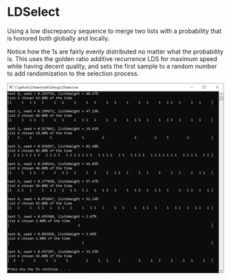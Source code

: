 # LDSelect
Using a low discrepancy sequence to merge two lists with a probability that is honored both globally and locally.

Notice how the 1s are fairly evenly distributed no matter what the probability is.  This uses the golden ratio additive recurrence LDS for maximum speed while having decent quality, and sets the first sample to a random number to add randomization to the selection process.

![Results](results.png "Results")
